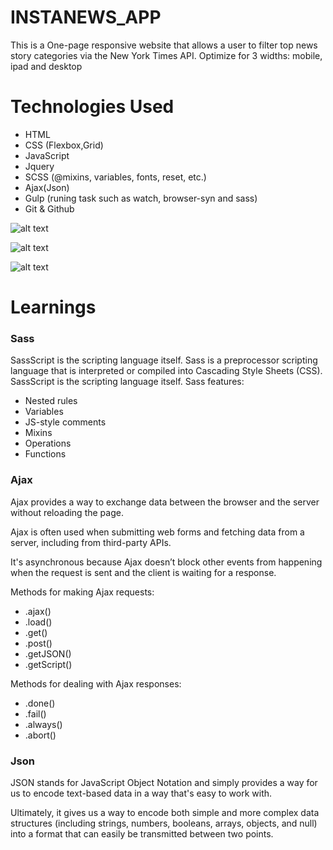 # INSTANEWS_APP

This is a One-page responsive website that allows a user to filter top news story categories via the New York Times API.
Optimize for 3 widths: mobile, ipad and desktop

# Technologies Used

* HTML
* CSS (Flexbox,Grid)
* JavaScript
* Jquery 
* SCSS (@mixins, variables, fonts, reset, etc.)
* Ajax(Json)
* Gulp (runing task such as watch, browser-syn and sass)
* Git & Github

![alt text](https://github.com/Tejaswini411/INSTANEWS_APP/app/images/screencapture-file-Users-tejaswinikumar-Desktop-INSTANEWS-APP-index-html-2020-02-18-19_20_23.png)

![alt text](https://github.com/Tejaswini411/INSTANEWS_APP/app/images/screencapture-file-Users-tejaswinikumar-Desktop-INSTANEWS-APP-index-html-2020-02-18-19_19_33.png)

![alt text](https://github.com/Tejaswini411/INSTANEWS_APP/app/images/screencapture-file-Users-tejaswinikumar-Desktop-INSTANEWS-APP-index-html-2020-02-18-19_22_41.png)




# Learnings
### Sass
SassScript is the scripting language itself.
Sass is a preprocessor scripting language that is interpreted or compiled into Cascading Style Sheets (CSS). SassScript is the scripting language itself.
Sass features:

- Nested rules
- Variables
- JS-style comments
- Mixins
- Operations
- Functions

### Ajax

Ajax provides a way to exchange data between the browser and the server without reloading the page.

Ajax is often used when submitting web forms and fetching data from a server, including from third-party APIs.

It's asynchronous because Ajax doesn’t block other events from happening when the request is sent and the client is waiting for a response.

Methods for making Ajax requests:

- .ajax()
- .load()
- .get()
- .post()
- .getJSON()
- .getScript()

Methods for dealing with Ajax responses:

- .done()
- .fail()
- .always()
- .abort()

### Json

JSON stands for JavaScript Object Notation and simply provides a way for us to encode text-based data in a way that's easy to work with.

Ultimately, it gives us a way to encode both simple and more complex data structures (including strings, numbers, booleans, arrays, objects, and null) into a format that can easily be transmitted between two points.


